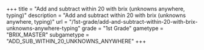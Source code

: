 +++
title = "Add and subtract within 20 with brix (unknowns anywhere, typing)"
description = "Add and subtract within 20 with brix (unknowns anywhere, typing)"
url = "/1st-grade/add-and-subtract-within-20-with-brix-unknowns-anywhere-typing"
grade = "1st Grade"
gametype = "BRIX_MASTER"
subgametype = "ADD_SUB_WITHIN_20_UNKNOWNS_ANYWHERE"
+++